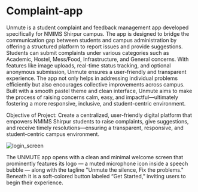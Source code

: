# Complaint-app
Unmute is a student complaint and feedback management app developed specifically for NMIMS Shirpur campus. The app is designed to bridge the communication gap between students and campus administration by offering a structured platform to report issues and provide suggestions. Students can submit complaints under various categories such as Academic, Hostel, Mess/Food, Infrastructure, and General concerns. With features like image uploads, real-time status tracking, and optional anonymous submission, Unmute ensures a user-friendly and transparent experience. The app not only helps in addressing individual problems efficiently but also encourages collective improvements across campus. Built with a smooth pastel theme and clean interface, Unmute aims to make the process of raising concerns calm, easy, and impactful—ultimately fostering a more responsive, inclusive, and student-centric environment.

Objective of Project: Create a centralized, user-friendly digital platform that empowers NMIMS Shirpur students to raise complaints, give suggestions, and receive timely resolutions—ensuring a transparent, responsive, and student-centric campus environment.

![login_screen](https://github.com/user-attachments/assets/bbecb230-481b-4245-8b5c-a08cf4fb1ebc)

The UNMUTE app opens with a clean and minimal welcome screen that prominently features its logo — a muted microphone icon inside a speech bubble — along with the tagline "Unmute the silence, Fix the problems." Beneath it is a soft-colored button labeled “Get Started,” inviting users to begin their experience.

